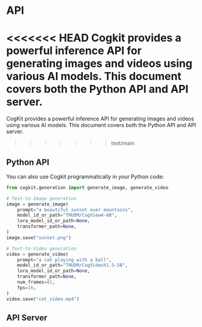 ---
---

# API

<<<<<<< HEAD
Cogkit provides a powerful inference API for generating images and videos using various AI models. This document covers both the Python API and API server.
=======
CogKit provides a powerful inference API for generating images and videos using various AI models. This document covers both the Python API and API server.
>>>>>>> test/main

## Python API

You can also use Cogkit programmatically in your Python code:

```python
from cogkit.generation import generate_image, generate_video

# Text-to-Image generation
image = generate_image(
    prompt="a beautiful sunset over mountains",
    model_id_or_path="THUDM/CogView4-6B",
    lora_model_id_or_path=None,
    transformer_path=None,
)
image.save("sunset.png")

# Text-to-Video generation
video = generate_video(
    prompt="a cat playing with a ball",
    model_id_or_path="THUDM/CogVideoX1.5-5B",
    lora_model_id_or_path=None,
    transformer_path=None,
    num_frames=81,
    fps=16,
)
video.save("cat_video.mp4")
```

## API Server

<!-- FIXME: add docs for the API server -->

<!-- TODO: add examples -->
